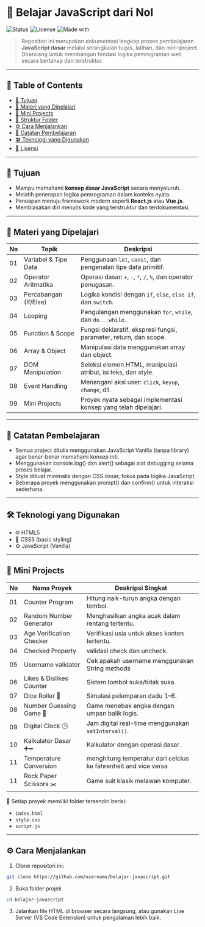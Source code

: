 # 📘 Belajar JavaScript dari Nol

![Status](https://img.shields.io/badge/Progress-WIP-orange)
![License](https://img.shields.io/badge/License-MIT-green)
![Made with](https://img.shields.io/badge/Made%20with-JavaScript-yellow)

> Repositori ini merupakan dokumentasi lengkap proses pembelajaran **JavaScript dasar** melalui serangkaian tugas, latihan, dan mini-project.  
> Dirancang untuk membangun fondasi logika pemrograman web secara bertahap dan terstruktur.

---

## 📑 Table of Contents

- [🎯 Tujuan](#-tujuan)
- [🧠 Materi yang Dipelajari](#-materi-yang-dipelajari)
- [🧪 Mini Projects](#-mini-projects)
- [📁 Struktur Folder](#-struktur-folder)
- [⚙️ Cara Menjalankan](#️-cara-menjalankan)
- [📓 Catatan Pembelajaran](#-catatan-pembelajaran)
- [🛠️ Teknologi yang Digunakan](#️-teknologi-yang-digunakan)
- [📄 Lisensi](#-lisensi)

---

## 🎯 Tujuan

- Mampu memahami **konsep dasar JavaScript** secara menyeluruh.
- Melatih penerapan logika pemrograman dalam konteks nyata.
- Persiapan menuju framework modern seperti **React.js** atau **Vue.js**.
- Membiasakan diri menulis kode yang terstruktur dan terdokumentasi.

---

## 🧠 Materi yang Dipelajari

| No | Topik                     | Deskripsi                                                                 |
|----|---------------------------|--------------------------------------------------------------------------|
| 01 | Variabel & Tipe Data      | Penggunaan `let`, `const`, dan pengenalan tipe data primitif.          |
| 02 | Operator Aritmatika       | Operasi dasar: `+`, `-`, `*`, `/`, `%`, dan operator penugasan.        |
| 03 | Percabangan (If/Else)     | Logika kondisi dengan `if`, `else`, `else if`, dan `switch`.           |
| 04 | Looping                   | Pengulangan menggunakan `for`, `while`, dan `do...while`.              |
| 05 | Function & Scope          | Fungsi deklaratif, ekspresi fungsi, parameter, return, dan scope.      |
| 06 | Array & Object            | Manipulasi data menggunakan array dan object.                          |
| 07 | DOM Manipulation          | Seleksi elemen HTML, manipulasi atribut, isi teks, dan style.          |
| 08 | Event Handling            | Menangani aksi user: `click`, `keyup`, `change`, dll.                  |
| 09 | Mini Projects             | Proyek nyata sebagai implementasi konsep yang telah dipelajari.        |

---

## 📓 Catatan Pembelajaran
- Semua project ditulis menggunakan JavaScript Vanilla (tanpa library) agar benar-benar memahami konsep inti.
- Menggunakan console.log() dan alert() sebagai alat debugging selama proses belajar.
- Style dibuat minimalis dengan CSS dasar, fokus pada logika JavaScript.
- Beberapa proyek menggunakan prompt() dan confirm() untuk interaksi sederhana.

---
## 🛠️ Teknologi yang Digunakan
- 🌐 HTML5
- 🎨 CSS3 (basic styling)
- ⚙️ JavaScript (Vanilla)

---
## 🧪 Mini Projects

| No | Nama Proyek                | Deskripsi Singkat                                  |
|----|----------------------------|-----------------------------------------------------|
| 01 | Counter Program            | Hitung naik-turun angka dengan tombol.             |
| 02 | Random Number Generator    | Menghasilkan angka acak dalam rentang tertentu.    |
| 03 | Age Verification Checker   | Verifikasi usia untuk akses konten tertentu.       |
| 04 | Checked Property           | validasi check dan uncheck.                        |
| 05 | Username validator          | Cek apakah username menggunakan String methods     |
| 06 | Likes & Dislikes Counter   | Sistem tombol suka/tidak suka.                     |
| 07 | Dice Roller 🎲             | Simulasi pelemparan dadu 1–6.                      |
| 08 | Number Guessing Game 🔢    | Game menebak angka dengan umpan balik logis.       |
| 09 | Digital Clock 🕒           | Jam digital real-time menggunakan `setInterval()`. |
| 10 | Kalkulator Dasar ➕➖       | Kalkulator dengan operasi dasar.                   |
| 11 | Temperature Conversion     | menghitung temperatur dari celcius ke fahrenheit and vice versa           |
| 11 | Rock Paper Scissors ✂️     | Game suit klasik melawan komputer.                 |

📁 Setiap proyek memiliki folder tersendiri berisi:
- `index.html`
- `style.css`
- `script.js`

---
## ⚙️ Cara Menjalankan
1. Clone repositori ini:
```bash
git clone https://github.com/username/belajar-javascript.git

```
2. Buka folder projek
```bash
cd belajar-javascript
```
3. Jalankan file HTML di browser secara langsung, atau gunakan Live Server (VS Code Extension) untuk pengalaman lebih baik.

